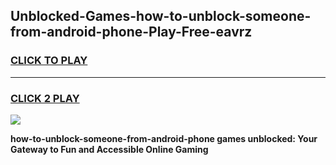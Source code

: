 
## Unblocked-Games-how-to-unblock-someone-from-android-phone-Play-Free-eavrz
<h3>
<a href="https://premium76.site?title=how-to-unblock-someone-from-android-phone&ref=23A">CLICK TO PLAY</a></h3>
<hr>

<h3>
<a href="https://premium76.site?title=how-to-unblock-someone-from-android-phone&ref=23A">CLICK 2 PLAY</a>
  
</h3>

<a href="https://premium76.site?title=how-to-unblock-someone-from-android-phone&ref=23A"><img src="https://clearcache.store/games.png"></a>


**how-to-unblock-someone-from-android-phone games unblocked: Your Gateway to Fun and Accessible Online Gaming**
